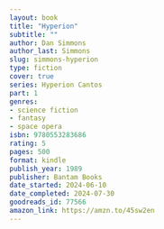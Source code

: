 ```yaml
---
layout: book
title: "Hyperion"
subtitle: ""
author: Dan Simmons
author_last: Simmons
slug: simmons-hyperion
type: fiction
cover: true
series: Hyperion Cantos
part: 1
genres:
- science fiction
- fantasy
- space opera
isbn: 9780553283686
rating: 5
pages: 500
format: kindle
publish_year: 1989
publisher: Bantam Books
date_started: 2024-06-10
date_completed: 2024-07-30
goodreads_id: 77566
amazon_link: https://amzn.to/45sw2en
---
```

